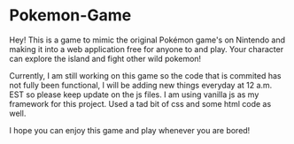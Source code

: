 # Pokemon-Game
Hey! This is a game to mimic the original Pokémon game's on Nintendo and making it into a web application free for anyone to and play. Your character can explore the island and fight other wild pokemon!

Currently, I am still working on this game so the code that is commited has not fully been functional, I will be adding new things everyday at 12 a.m. EST so please keep update on the js files. I am using vanilla js as my framework for this project. Used a tad bit of css and some html code as well. 

I hope you can enjoy this game and play whenever you are bored!
